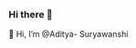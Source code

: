 ### Hi there 👋

<!--
**adityasurya4103/adityasurya4103** is a ✨ _special_ ✨ repository because its `README.md` (this file) appears on your GitHub profile.

Here are some ideas to get you started:

- 🔭 I’m currently working on ...
- 🌱 I’m currently learning ...
- 👯 I’m looking to collaborate on ...
- 🤔 I’m looking for help with ...
- 💬 Ask me about ...
- 📫 How to reach me: ...
- 😄 Pronouns: ...
- ⚡ Fun fact: ...
👋 Hi, I’m @Aditya- Suryawanshi
👀 I’m interested in ...
🌱 I’m currently learning ...
💞️ I’m looking to collaborate on ...
📫 How to reach me ...
-->
👋 Hi, I’m @Aditya- Suryawanshi
